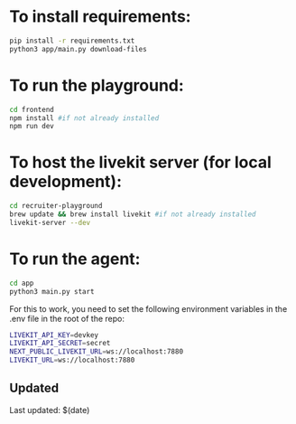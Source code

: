 # To install requirements: 
``` bash 
pip install -r requirements.txt
python3 app/main.py download-files
```

# To run the playground:

```bash
cd frontend
npm install #if not already installed
npm run dev
```

# To host the livekit server (for local development):

```bash
cd recruiter-playground
brew update && brew install livekit #if not already installed
livekit-server --dev
```

# To run the agent:

```bash
cd app
python3 main.py start
```

For this to work, you need to set the following environment variables in the .env file in the root of the repo:

```bash
LIVEKIT_API_KEY=devkey
LIVEKIT_API_SECRET=secret
NEXT_PUBLIC_LIVEKIT_URL=ws://localhost:7880
LIVEKIT_URL=ws://localhost:7880
```

## Updated
Last updated: $(date)

